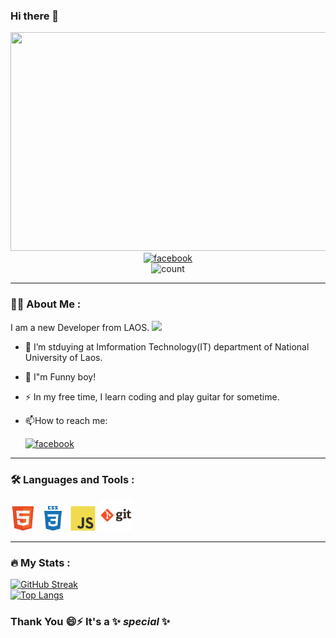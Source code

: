 ### Hi there 👋
<div align="center">
  <img src="https://camo.githubusercontent.com/cae12fddd9d6982901d82580bdf321d81fb299141098ca1c2d4891870827bf17/68747470733a2f2f6d69726f2e6d656469756d2e636f6d2f6d61782f313336302f302a37513379765349765f7430696f4a2d5a2e676966" width="600" height="350"/>
</div>
<div id="badges" align="center">
  <a href="https://www.facebook.com/profile.php?id=100088903203110" target="_blank">
  <img src="https://upload.wikimedia.org/wikipedia/commons/thumb/7/7c/Facebook_New_Logo_%282015%29.svg/1280px-Facebook_New_Logo_%282015%29.svg.png" width="80" height="30" alt="facebook"/>
    </a>
</div>
<div align="center">
  <img src="https://komarev.com/ghpvc/?username=VickyYang22&style=flat-square&color=blue" alt="count">
</div>
<hr>

### :woman_technologist: About Me :
I am a new Developer from LAOS. <img src="https://media4.giphy.com/media/Ll22OhMLAlVDb8UQWe/giphy.gif" width="40">
- :telescope: I’m stduying at Imformation Technology(IT) department of National University of Laos.

- :seedling: I"m Funny boy!

- :zap: In my free time, I learn coding and play guitar for sometime.

- :mailbox:How to reach me: <div id="badges">
  <a href="https://www.facebook.com/profile.php?id=100088903203110" target="_blank">
  <img src="https://upload.wikimedia.org/wikipedia/commons/thumb/7/7c/Facebook_New_Logo_%282015%29.svg/1280px-Facebook_New_Logo_%282015%29.svg.png" width="80" height="30" alt="facebook"/>
    </a>
</div>
<hr>

### :hammer_and_wrench: Languages and Tools :
<div>
  <img src="https://github.com/devicons/devicon/blob/master/icons/html5/html5-original.svg" title="HTML5" alt="HTML" width="40" height="40"/>&nbsp;
  <img src="https://github.com/devicons/devicon/blob/master/icons/css3/css3-plain-wordmark.svg"  title="CSS3" alt="CSS" width="40" height="40"/>&nbsp;
  <img src="https://github.com/devicons/devicon/blob/master/icons/javascript/javascript-original.svg" title="JavaScript" alt="JavaScript" width="40" height="40"/>&nbsp;
  <img src="https://github.com/devicons/devicon/blob/master/icons/git/git-original-wordmark.svg" title="Git" **alt="Git" width="50" height="50"/>
</div>
<hr>

### :fire: My Stats :
[![GitHub Streak](http://github-readme-streak-stats.herokuapp.com?user=VickyYang22&theme=dark&background=000000)](https://git.io/streak-stats)
<br>
[![Top Langs](https://github-readme-stats.vercel.app/api/top-langs/?username=VickyYang22&layout=compact&theme=vision-friendly-dark)](https://github.com/anuraghazra/github-readme-stats)


### Thank You 😄⚡ It's a ✨ _special_ ✨

<!-- Here are some ideas to get you started:😄⚡

- 🔭 I’m currently working on ...
- 🌱 I’m currently learning ...
- 👯 I’m looking to collaborate on ...
- 🤔 I’m looking for help with ...
- 💬 Ask me about ...
- 📫 How to reach me: ...
- 😄 Pronouns: ...
- ⚡ Fun fact: ... -->

